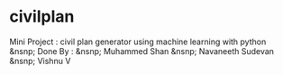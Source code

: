 # civilplan
Mini Project : civil plan generator using machine learning with python
&nsnp;
Done By :
&nsnp; Muhammed Shan
&nsnp; Navaneeth Sudevan
&nsnp; Vishnu V